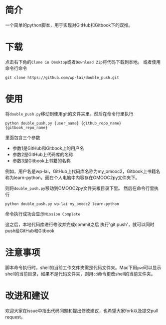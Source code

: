 # 简介
一个简单的python脚本，用于实现对GitHub和Gitbook下的双推。

# 下载
点击右下角的`Clone in Desktop`或者`Download Zip`将代码下载到本地。
或者使用命令行命令
```
git clone https://github.com/wp-lai/double_push.git
```

# 使用
将`double_push.py`移动到使用git的文件夹里。然后在命令行里执行
```
python double_push.py {user_name} {github_repo_name} {gitbook_repo_name}
```
里面包含三个参数
+ 参数1是GitHub和Gitbook上的用户名
+ 参数2是GitHub上代码库的名称
+ 参数3是Gitbook上书籍的名称

例如，用户名是wp-lai，GitHub上代码库名称为my_omooc2，Gitbook上书籍名称为learn-python，而在个人电脑中内容存在OMOOC2py文件夹下。

则将`double_push.py`移动到OMOOC2py文件夹根目录下里。
然后在命令行里执行
```
python double_push.py wp-lai my_omooc2 learn-python
```

命令执行成功会显示`Mission Complete`

这之后，本地代码库进行修改并完成commit之后
执行'git push'，就可以同时push给GitHub和Gitbook

# 注意事项
脚本命令执行时，shell的当前工作文件夹需是代码文件夹。Mac下用`pwd`可以显示shell的当前目录，如果不是代码文件夹，则用`cd`命令更改shell的当前文件夹。

# 改进和建议
欢迎大家在issue中指出代码问题和提出修改建议，也希望大家fork以及提交pull request。
